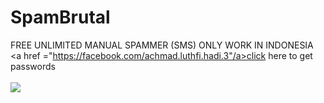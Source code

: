# SpamBrutal
FREE UNLIMITED MANUAL SPAMMER (SMS)
ONLY WORK IN INDONESIA
<a href ="https://facebook.com/achmad.luthfi.hadi.3"/a>click here to get passwords
<br><br>
<img src ="https://github.com/LOoLzeC/SpamBrutal/blob/master/Screenshot_2019-02-08-08-00-11.png"/>
